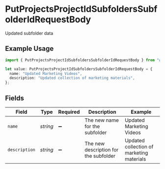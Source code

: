 # PutProjectsProjectIdSubfoldersSubfolderIdRequestBody

Updated subfolder data

## Example Usage

```typescript
import { PutProjectsProjectIdSubfoldersSubfolderIdRequestBody } from "wistia/models/operations";

let value: PutProjectsProjectIdSubfoldersSubfolderIdRequestBody = {
  name: "Updated Marketing Videos",
  description: "Updated collection of marketing materials",
};
```

## Fields

| Field                                     | Type                                      | Required                                  | Description                               | Example                                   |
| ----------------------------------------- | ----------------------------------------- | ----------------------------------------- | ----------------------------------------- | ----------------------------------------- |
| `name`                                    | *string*                                  | :heavy_minus_sign:                        | The new name for the subfolder            | Updated Marketing Videos                  |
| `description`                             | *string*                                  | :heavy_minus_sign:                        | The new description for the subfolder     | Updated collection of marketing materials |